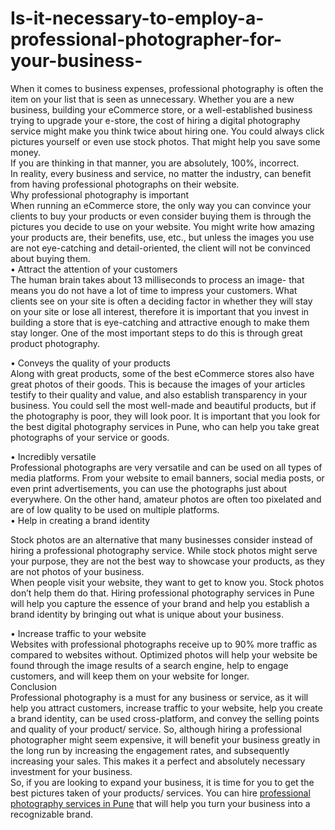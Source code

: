 # Is-it-necessary-to-employ-a-professional-photographer-for-your-business-
When it comes to business expenses, professional photography is often the item on your list that is seen as unnecessary. Whether you are a new business, building your eCommerce store, or a well-established business trying to upgrade your e-store, the cost of hiring a digital photography service might make you think twice about hiring one. You could always click pictures yourself or even use stock photos. That might help you save some money. <br>
If you are thinking in that manner, you are absolutely, 100%, incorrect. <br>
In reality, every business and service, no matter the industry, can benefit from having professional photographs on their website. <br>
Why professional photography is important <br>
When running an eCommerce store, the only way you can convince your clients to buy your products or even consider buying them is through the pictures you decide to use on your website. You might write how amazing your products are, their benefits, use, etc., but unless the images you use are not eye-catching and detail-oriented, the client will not be convinced about buying them. <br>
•	Attract the attention of your customers <br>
The human brain takes about 13 milliseconds to process an image- that means you do not have a lot of time to impress your customers. What clients see on your site is often a deciding factor in whether they will stay on your site or lose all interest, therefore it is important that you invest in building a store that is eye-catching and attractive enough to make them stay longer. One of the most important steps to do this is through great product photography. <br>

•	Conveys the quality of your products <br>
Along with great products, some of the best eCommerce stores also have great photos of their goods. This is because the images of your articles testify to their quality and value, and also establish transparency in your business.  You could sell the most well-made and beautiful products, but if the photography is poor, they will look poor. It is important that you look for the best digital photography services in Pune, who can help you take great photographs of your service or goods. <br>

•	Incredibly versatile <br>
Professional photographs are very versatile and can be used on all types of media platforms. From your website to email banners, social media posts, or even print advertisements, you can use the photographs just about everywhere. On the other hand, amateur photos are often too pixelated and are of low quality to be used on multiple platforms. <br>
•	Help in creating a brand identity <br>

Stock photos are an alternative that many businesses consider instead of hiring a professional photography service. While stock photos might serve your purpose, they are not the best way to showcase your products, as they are not photos of your business. <br>
When people visit your website, they want to get to know you. Stock photos don’t help them do that. Hiring professional photography services in Pune will help you capture the essence of your brand and help you establish a brand identity by bringing out what is unique about your business. <br>

•	Increase traffic to your website <br>
Websites with professional photographs receive up to 90% more traffic as compared to websites without.  Optimized photos will help your website be found through the image results of a search engine, help to engage customers, and will keep them on your website for longer. <br>
Conclusion <br>
Professional photography is a must for any business or service, as it will help you attract customers, increase traffic to your website, help you create a brand identity, can be used cross-platform, and convey the selling points and quality of your product/ service. So, although hiring a professional photographer might seem expensive, it will benefit your business greatly in the long run by increasing the engagement rates, and subsequently increasing your sales. This makes it a perfect and absolutely necessary investment for your business. <br>
So, if you are looking to expand your business, it is time for you to get the best pictures taken of your products/ services. You can hire <a href="https://www.hatsoffdigital.com/services/digital-photography-india/">professional photography services in Pune</a> that will help you turn your business into a recognizable brand. <br>
